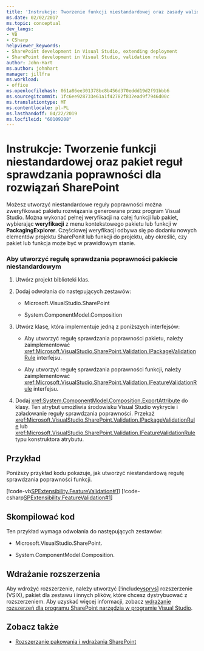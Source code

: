 ```yaml
---
title: 'Instrukcje: Tworzenie funkcji niestandardowej oraz zasady walidacji pakietu dla rozwiązań SharePoint | Dokumentacja firmy Microsoft'
ms.date: 02/02/2017
ms.topic: conceptual
dev_langs:
- VB
- CSharp
helpviewer_keywords:
- SharePoint development in Visual Studio, extending deployment
- SharePoint development in Visual Studio, validation rules
author: John-Hart
ms.author: johnhart
manager: jillfra
ms.workload:
- office
ms.openlocfilehash: 061a86ee301378bc8b456d370eddd19d2f91bbb6
ms.sourcegitcommit: 1fc6ee928733e61a1f42782f832ead9f7946d00c
ms.translationtype: MT
ms.contentlocale: pl-PL
ms.lasthandoff: 04/22/2019
ms.locfileid: "60109208"
---
```

# <a name="how-to-create-custom-feature-and-package-validation-rules-for-sharepoint-solutions"></a>Instrukcje: Tworzenie funkcji niestandardowej oraz pakiet reguł sprawdzania poprawności dla rozwiązań SharePoint
  Możesz utworzyć niestandardowe reguły poprawności można zweryfikować pakietu rozwiązania generowane przez program Visual Studio. Można wykonać pełnej weryfikacji na całej funkcji lub pakiet, wybierając **weryfikacji** z menu kontekstowego pakietu lub funkcji w **PackagingExplorer**. Częściowej weryfikacji odbywa się po dodaniu nowych elementów projektu SharePonit lub funkcji do projektu, aby określić, czy pakiet lub funkcja może być w prawidłowym stanie.

### <a name="to-create-a-custom-package-validation-rule"></a>Aby utworzyć regułę sprawdzania poprawności pakiecie niestandardowym

1. Utwórz projekt biblioteki klas.

2. Dodaj odwołania do następujących zestawów:

    - Microsoft.VisualStudio.SharePoint

    - System.ComponentModel.Composition

3. Utwórz klasę, która implementuje jedną z poniższych interfejsów:

    - Aby utworzyć regułę sprawdzania poprawności pakietu, należy zaimplementować <xref:Microsoft.VisualStudio.SharePoint.Validation.IPackageValidationRule> interfejsu.

    - Aby utworzyć regułę sprawdzania poprawności funkcji, należy zaimplementować <xref:Microsoft.VisualStudio.SharePoint.Validation.IFeatureValidationRule> interfejsu.

4. Dodaj <xref:System.ComponentModel.Composition.ExportAttribute> do klasy. Ten atrybut umożliwia środowisku Visual Studio wykrycie i załadowanie reguły sprawdzania poprawności. Przekaż <xref:Microsoft.VisualStudio.SharePoint.Validation.IPackageValidationRule> lub <xref:Microsoft.VisualStudio.SharePoint.Validation.IFeatureValidationRule> typu konstruktora atrybutu.

## <a name="example"></a>Przykład
 Poniższy przykład kodu pokazuje, jak utworzyć niestandardową regułę sprawdzania poprawności funkcji.

 [!code-vb[SPExtensibility.FeatureValidation#1](../sharepoint/codesnippet/VisualBasic/featurevalidation/extension/customvalidationrule.vb#1)]
 [!code-csharp[SPExtensibility.FeatureValidation#1](../sharepoint/codesnippet/CSharp/featurevalidation/extension/customfeaturevalidationrule.cs#1)]

## <a name="compile-the-code"></a>Skompilować kod
 Ten przykład wymaga odwołania do następujących zestawów:

- Microsoft.VisualStudio.SharePoint.

- System.ComponentModel.Composition.

## <a name="deploy-the-extension"></a>Wdrażanie rozszerzenia
 Aby wdrożyć rozszerzenie, należy utworzyć [!include[vsprvs](../sharepoint/includes/vsprvs-md.md)] rozszerzenie (VSIX), pakiet dla zestawu i innych plików, które chcesz dystrybuować z rozszerzeniem. Aby uzyskać więcej informacji, zobacz [wdrażanie rozszerzeń dla programu SharePoint narzędzia w programie Visual Studio](../sharepoint/deploying-extensions-for-the-sharepoint-tools-in-visual-studio.md).

## <a name="see-also"></a>Zobacz także
- [Rozszerzanie pakowania i wdrażania SharePoint](../sharepoint/extending-sharepoint-packaging-and-deployment.md)
